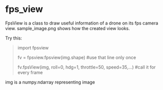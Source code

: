 # fps_view
FpsView is a class to draw useful information of a drone on its fps camera view. sample_image.png shows how the created view looks.

Try this:
>import fpsview
>
>fv = fpsview.fpsview(img.shape)   #use that line only once 
>
>fv.fpsView(img, roll=0, hdg=1, throttle=50, speed=35,...)   #call it for every frame

img is a numpy.ndarray representing image
